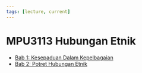 ```yaml
---
tags: [lecture, current]
---
```


# MPU3113 Hubungan Etnik

- [Bab 1: Kesepaduan Dalam Kepelbagaian](202308121934.md)
- [Bab 2: Potret Hubungan Etnik](202308181055.md)
